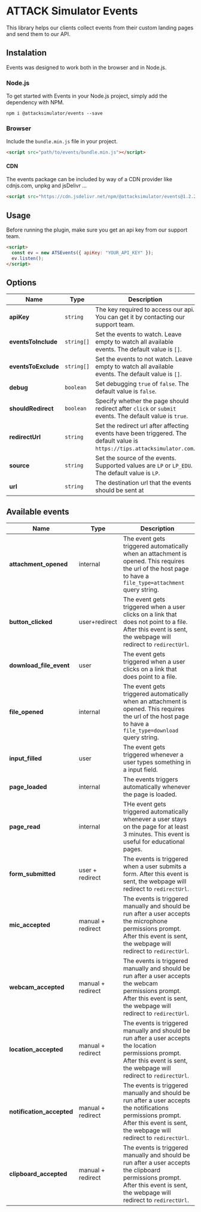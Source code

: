 # ATTACK Simulator Events

This library helps our clients collect events from their custom landing pages and send them to our API.

## Instalation

Events was designed to work both in the browser and in Node.js.

### Node.js

To get started with Events in your Node.js project, simply add the dependency with NPM.

```console
npm i @attacksimulator/events --save
```

### Browser

Include the `bundle.min.js` file in your project.

```html
<script src="path/to/events/bundle.min.js"></script>
```

#### CDN

The events package can be included by way of a CDN provider like cdnjs.com, unpkg and jsDelivr ...

```html
<script src="https://cdn.jsdelivr.net/npm/@attacksimulator/events@1.2.2/dist/bundle.min.js"></script>
```

## Usage

Before running the plugin, make sure you get an api key from our support team.

```html
<script>
  const ev = new ATSEvents({ apiKey: "YOUR_API_KEY" });
  ev.listen();
</script>
```

## Options

| Name                | Type       | Description                                                                                                               |
|---------------------| ---------- |---------------------------------------------------------------------------------------------------------------------------|
| **apiKey**          | `string`   | The key required to access our api. You can get it by contacting our support team.                                        |
| **eventsToInclude** | `string[]` | Set the events to watch. Leave empty to watch all available events. The default value is `[]`.                            |
| **eventsToExclude** | `string[]` | Set the events to not watch. Leave empty to watch all available events. The default value is `[]`.                        |
| **debug**           | `boolean`  | Set debugging `true` of `false`. The default value is `false`.                                                            |
| **shouldRedirect**  | `boolean`  | Specify whether the page should redirect after `click` or `submit` events. The default value is `true`.                   |
| **redirectUrl**     | `string`   | Set the redirect url after affecting events have been triggered. The default value is `https://tips.attacksimulator.com`. |
| **source**          | `string`   | Set the source of the events. Supported values are `LP` or `LP_EDU`. The default value is `LP`.                           |
| **url**             | `string`   | The destination url that the events should be sent at                                                                     |

## Available events

| Name                      | Type              | Description                                                                                                                                                                         |
| ------------------------- | ----------------- | ----------------------------------------------------------------------------------------------------------------------------------------------------------------------------------- |
| **attachment_opened**     | internal          | The event gets triggered automatically when an attachment is opened. This requires the url of the host page to have a `file_type=attachment` query string.                          |
| **button_clicked**        | user+redirect     | The event gets triggered when a user clicks on a link that does not point to a file. After this event is sent, the webpage will redirect to `redirectUrl`.                          |
| **download_file_event**   | user              | The event gets triggered when a user clicks on a link that does point to a file.                                                                                                    |
| **file_opened**           | internal          | The event gets triggered automatically when an attachment is opened. This requires the url of the host page to have a `file_type=download` query string.                            |
| **input_filled**          | user              | The event gets triggered whenever a user types something in a input field.                                                                                                          |
| **page_loaded**           | internal          | The events triggers automatically whenever the page is loaded.                                                                                                                      |
| **page_read**             | internal          | THe event gets triggered automatically whenever a user stays on the page for at least 3 minutes. This event is useful for educational pages.                                        |
| **form_submitted**        | user + redirect   | The events is triggered when a user submits a form. After this event is sent, the webpage will redirect to `redirectUrl`.                                                           |
| **mic_accepted**          | manual + redirect | The events is triggered manually and should be run after a user accepts the microphone permissions prompt. After this event is sent, the webpage will redirect to `redirectUrl`.    |
| **webcam_accepted**       | manual + redirect | The events is triggered manually and should be run after a user accepts the webcam permissions prompt. After this event is sent, the webpage will redirect to `redirectUrl`.        |
| **location_accepted**     | manual + redirect | The events is triggered manually and should be run after a user accepts the location permissions prompt. After this event is sent, the webpage will redirect to `redirectUrl`.      |
| **notification_accepted** | manual + redirect | The events is triggered manually and should be run after a user accepts the notifications permissions prompt. After this event is sent, the webpage will redirect to `redirectUrl`. |
| **clipboard_accepted**    | manual + redirect | The events is triggered manually and should be run after a user accepts the clipboard permissions prompt. After this event is sent, the webpage will redirect to `redirectUrl`.     |
